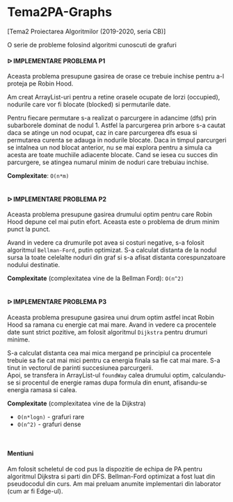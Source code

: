 # Tema2PA-Graphs
[Tema2 Proiectarea Algoritmilor (2019-2020, seria CB)] 

O serie de probleme folosind algoritmi cunoscuti de grafuri


#### ᐅ IMPLEMENTARE PROBLEMA P1

Aceasta problema presupune gasirea de orase ce trebuie inchise pentru a-l
proteja pe Robin Hood. 

Am creat ArrayList-uri pentru a retine orasele ocupate de lorzi (occupied),
nodurile care vor fi blocate (blocked) si permutarile date.

Pentru fiecare permutare s-a realizat o parcurgere in adancime (dfs) prin 
subarborele dominat de nodul 1. Astfel la parcurgerea prin arbore s-a cautat
daca se atinge un nod ocupat, caz in care parcurgerea dfs esua si permutarea
curenta se adauga in nodurile blocate. Daca in timpul parcurgeri se intalnea
un nod blocat anterior, nu se mai explora pentru a simula ca acesta are toate
muchiile adiacente blocate. Cand se iesea cu succes din parcurgere, se atingea
numarul minim de noduri care trebuiau inchise.

**Complexitate**: `O(n*m)`
<br><br>

#### ᐅ IMPLEMENTARE PROBLEMA P2

Aceasta problema presupune gasirea drumului optim pentru care Robin Hood 
depune cel mai putin efort. Aceasta este o problema de drum minim punct
la punct.

Avand in vedere ca drumurile pot avea si costuri negative, s-a folosit
algoritmul `Bellman-Ford`, putin optimizat. S-a calculat distanta de la nodul
sursa la toate celelalte noduri din graf si s-a afisat distanta corespunzatoare
nodului destinatie.

**Complexitate** (complexitatea vine de la Bellman Ford):  `O(n^2)` 
<br><br>

#### ᐅ IMPLEMENTARE PROBLEMA P3

Aceasta problema presupune gasirea unui drum optim astfel incat Robin Hood 
sa ramana cu energie cat mai mare. Avand in vedere ca procentele date sunt
strict pozitive, am folosit algoritmul `Dijkstra` pentru drumuri minime.

S-a calculat distanta cea mai mica mergand pe principiul ca procentele trebuie
sa fie cat mai mici pentru ca energia finala sa fie cat mai mare. S-a tinut
in vectorul de parinti succesiunea parcurgerii.
<br>
Apoi, se transfera in ArrayList-ul `foundWay` calea drumului optim, calculandu-se
si procentul de energie ramas dupa formula din enunt, afisandu-se energia 
ramasa si calea.

**Complexitate** (complexitatea vine de la Dijkstra)
- `O(n*logn)` - grafuri rare
- `O(n^2)` - grafuri dense
<br>        

#### Mentiuni

Am folosit scheletul de cod pus la dispozitie de echipa de PA pentru algoritmul
Dijkstra si parti din DFS. Bellman-Ford optimizat a fost luat din pseudocodul
din curs. Am mai preluam anumite implementari din laborator (cum ar fi Edge-ul).
